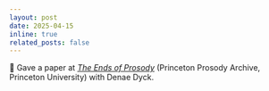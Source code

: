 ```yaml
---
layout: post
date: 2025-04-15
inline: true
related_posts: false
---
```


:green_book: Gave a paper at [*The Ends of Prosody*](https://cdh.princeton.edu/events/2025/05/the-ends-of-prosody/) (Princeton Prosody Archive, Princeton University) with Denae Dyck.

